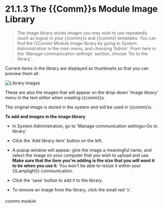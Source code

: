 # 21.1.3    The {{Comm}}s Module Image Library

> The image library stores images you may wish to use repeatedly (such as logos) in your {{comm}}s and {{comm}} templates. You can find the {{Comm} Module Image library by going to System Administration in the main menu, and choosing 'Admin'.  From here in the 'Manage communication settings' section, choose 'Go to the library'.

Current items in the library are displayed as thumbnails so that you can preview them all. 

![Library images](157a.png)

These are also the images that will appear on the drop-down 'Image library' menu in the text editor when creating {{comm}}s.

The original image is stored in the system and will be used in {{comm}}s. 

**To add and images in the image library**

- In System Administration, go to 'Manage communication settings>Go to library' 
- Click the 'Add library item' button on the left. 
- A popup window will appear: give the image a meaningful name, and select the image on your computer that you wish to upload and use. **Make sure that the item you're adding is the size that you will want it to be when you use it**. You won't be able to resize it within your {{Lamplight}} communication. 
- Click the 'save' button to add it to the library.

- To remove an image from the library, click the small red 'x'. 


###### comms module


